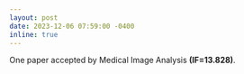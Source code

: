```yaml
---
layout: post
date: 2023-12-06 07:59:00 -0400
inline: true
---
```


One paper accepted by Medical Image Analysis **(IF=13.828)**.
